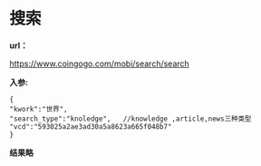 # 搜索 #

**url：**

https://www.coingogo.com/mobi/search/search

**入参:**

	{
	"kwork":"世界",
	"search_type":"knoledge",   //knowledge ,article,news三种类型
	"vcd":"593025a2ae3ad30a5a8623a665f048b7"
	}

**结果略**